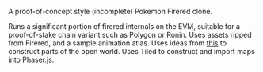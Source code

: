 A proof-of-concept style (incomplete) Pokemon Firered clone.

Runs a significant portion of firered internals on the EVM, suitable for a proof-of-stake chain variant such as Polygon or Ronin.
Uses assets ripped from Firered, and a sample animation atlas.
Uses ideas from [this](https://medium.com/@michaelwesthadley/modular-game-worlds-in-phaser-3-tilemaps-1-958fc7e6bbd6) to construct parts of the open world.
Uses Tiled to construct and import maps into Phaser.js.
